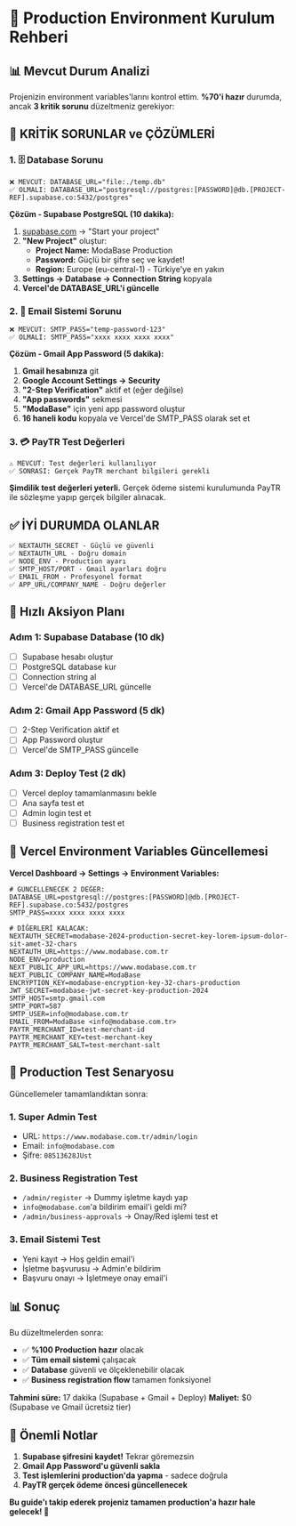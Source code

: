 # 🚀 Production Environment Kurulum Rehberi

## 📊 **Mevcut Durum Analizi**

Projenizin environment variables'larını kontrol ettim. **%70'i hazır** durumda, ancak **3 kritik sorunu** düzeltmeniz gerekiyor:

## 🚨 **KRİTİK SORUNLAR ve ÇÖZÜMLERİ**

### **1. 🗄️ Database Sorunu**
```env
❌ MEVCUT: DATABASE_URL="file:./temp.db"
✅ OLMALI: DATABASE_URL="postgresql://postgres:[PASSWORD]@db.[PROJECT-REF].supabase.co:5432/postgres"
```

**Çözüm - Supabase PostgreSQL (10 dakika):**
1. [supabase.com](https://supabase.com) → "Start your project"
2. **"New Project"** oluştur:
   - **Project Name:** ModaBase Production
   - **Password:** Güçlü bir şifre seç ve kaydet!
   - **Region:** Europe (eu-central-1) - Türkiye'ye en yakın
3. **Settings → Database → Connection String** kopyala
4. **Vercel'de DATABASE_URL'i güncelle**

### **2. 📧 Email Sistemi Sorunu**
```env
❌ MEVCUT: SMTP_PASS="temp-password-123"
✅ OLMALI: SMTP_PASS="xxxx xxxx xxxx xxxx"
```

**Çözüm - Gmail App Password (5 dakika):**
1. **Gmail hesabınıza** git
2. **Google Account Settings → Security**
3. **"2-Step Verification"** aktif et (eğer değilse)
4. **"App passwords"** sekmesi
5. **"ModaBase"** için yeni app password oluştur
6. **16 haneli kodu** kopyala ve Vercel'de SMTP_PASS olarak set et

### **3. 💳 PayTR Test Değerleri**
```env
⚠️ MEVCUT: Test değerleri kullanılıyor
✅ SONRASI: Gerçek PayTR merchant bilgileri gerekli
```

**Şimdilik test değerleri yeterli.** Gerçek ödeme sistemi kurulumunda PayTR ile sözleşme yapıp gerçek bilgiler alınacak.

## ✅ **İYİ DURUMDA OLANLAR**

```env
✅ NEXTAUTH_SECRET - Güçlü ve güvenli
✅ NEXTAUTH_URL - Doğru domain
✅ NODE_ENV - Production ayarı
✅ SMTP_HOST/PORT - Gmail ayarları doğru
✅ EMAIL_FROM - Profesyonel format
✅ APP_URL/COMPANY_NAME - Doğru değerler
```

## 🎯 **Hızlı Aksiyon Planı**

### **Adım 1: Supabase Database (10 dk)**
- [ ] Supabase hesabı oluştur
- [ ] PostgreSQL database kur
- [ ] Connection string al
- [ ] Vercel'de DATABASE_URL güncelle

### **Adım 2: Gmail App Password (5 dk)**
- [ ] 2-Step Verification aktif et
- [ ] App Password oluştur
- [ ] Vercel'de SMTP_PASS güncelle

### **Adım 3: Deploy Test (2 dk)**
- [ ] Vercel deploy tamamlanmasını bekle
- [ ] Ana sayfa test et
- [ ] Admin login test et
- [ ] Business registration test et

## 🔧 **Vercel Environment Variables Güncellemesi**

**Vercel Dashboard → Settings → Environment Variables:**

```env
# GÜNCELLENECEK 2 DEĞER:
DATABASE_URL=postgresql://postgres:[PASSWORD]@db.[PROJECT-REF].supabase.co:5432/postgres
SMTP_PASS=xxxx xxxx xxxx xxxx

# DİĞERLERİ KALACAK:
NEXTAUTH_SECRET=modabase-2024-production-secret-key-lorem-ipsum-dolor-sit-amet-32-chars
NEXTAUTH_URL=https://www.modabase.com.tr
NODE_ENV=production
NEXT_PUBLIC_APP_URL=https://www.modabase.com.tr
NEXT_PUBLIC_COMPANY_NAME=ModaBase
ENCRYPTION_KEY=modabase-encryption-key-32-chars-production
JWT_SECRET=modabase-jwt-secret-key-production-2024
SMTP_HOST=smtp.gmail.com
SMTP_PORT=587
SMTP_USER=info@modabase.com.tr
EMAIL_FROM=ModaBase <info@modabase.com.tr>
PAYTR_MERCHANT_ID=test-merchant-id
PAYTR_MERCHANT_KEY=test-merchant-key
PAYTR_MERCHANT_SALT=test-merchant-salt
```

## 🧪 **Production Test Senaryosu**

Güncellemeler tamamlandıktan sonra:

### **1. Super Admin Test**
- URL: `https://www.modabase.com.tr/admin/login`
- Email: `info@modabase.com`
- Şifre: `08513628JUst`

### **2. Business Registration Test**
- `/admin/register` → Dummy işletme kaydı yap
- `info@modabase.com`'a bildirim email'i geldi mi?
- `/admin/business-approvals` → Onay/Red işlemi test et

### **3. Email Sistemi Test**
- Yeni kayıt → Hoş geldin email'i
- İşletme başvurusu → Admin'e bildirim
- Başvuru onayı → İşletmeye onay email'i

## 📊 **Sonuç**

Bu düzeltmelerden sonra:
- ✅ **%100 Production hazır** olacak
- ✅ **Tüm email sistemi** çalışacak
- ✅ **Database** güvenli ve ölçeklenebilir olacak
- ✅ **Business registration flow** tamamen fonksiyonel

**Tahmini süre:** 17 dakika (Supabase + Gmail + Deploy)
**Maliyet:** $0 (Supabase ve Gmail ücretsiz tier)

## 🚨 **Önemli Notlar**

1. **Supabase şifresini kaydet!** Tekrar göremezsin
2. **Gmail App Password'u güvenli sakla**
3. **Test işlemlerini production'da yapma** - sadece doğrula
4. **PayTR gerçek ödeme öncesi güncellenecek**

**Bu guide'ı takip ederek projeniz tamamen production'a hazır hale gelecek! 🚀** 